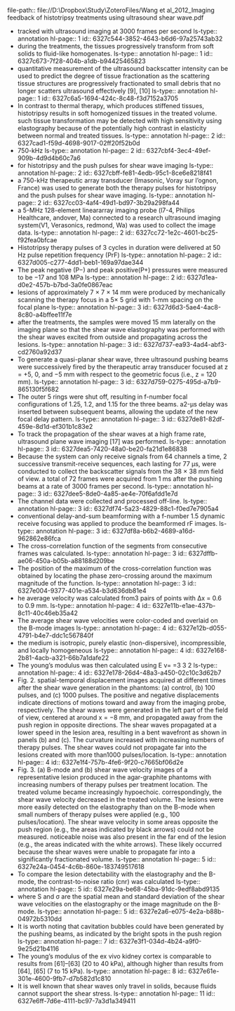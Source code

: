 file-path:: file://D:\Dropbox\Study\ZoteroFiles/Wang et al_2012_Imaging feedback of histotripsy treatments using ultrasound shear wave.pdf

- tracked with ultrasound imaging at 3000 frames per second
  ls-type:: annotation
  hl-page:: 1
  id:: 6327c544-3852-4643-b6d6-97a25743ab32
- during the treatments, the tissues progressively transform from soft solids to fluid-like homogenates.
  ls-type:: annotation
  hl-page:: 1
  id:: 6327c673-7f28-404b-a1db-b94425465823
- quantitative measurement of the ultrasound backscatter intensity can be used to predict the degree of tissue fractionation as the scattering tissue structures are progressively fractionated to small debris that no longer scatters ultrasound effectively [9], [10]
  ls-type:: annotation
  hl-page:: 1
  id:: 6327c6a5-1694-424c-8c48-f3d7152a3705
- In contrast to thermal therapy, which produces stiffened tissues, histotripsy results in soft homogenized tissues in the treated volume. such tissue transformation may be detected with high sensitivity using elastography because of the potentially high contrast in elasticity between normal and treated tissues.
  ls-type:: annotation
  hl-page:: 2
  id:: 6327cad1-f59d-4698-9017-02ff20f52b0d
- 750-kHz
  ls-type:: annotation
  hl-page:: 2
  id:: 6327cbf4-3ec4-49ef-909b-4d9d4b60c7a6
- for histotripsy and the push pulses for shear wave imaging
  ls-type:: annotation
  hl-page:: 2
  id:: 6327cbff-fe81-4edb-95c1-8ce6e8218f41
- a 750-kHz therapeutic array transducer (Imasonic, Voray sur l’ognon, France) was used to generate both the therapy pulses for histotripsy and the push pulses for shear wave imaging.
  ls-type:: annotation
  hl-page:: 2
  id:: 6327cc03-4af4-49d1-bd97-3b29a298fa44
- a 5-MHz 128-element lineararray imaging probe (l7-4, Philips Healthcare, andover, Ma) connected to a research ultrasound imaging system(V1, Verasonics, redmond, Wa) was used to collect the image data.
  ls-type:: annotation
  hl-page:: 2
  id:: 6327cc72-1e2c-4601-bc25-f92fea0bfcae
- Histotripsy therapy pulses of 3 cycles in duration were delivered at 50 Hz pulse repetition frequency (PrF)
  ls-type:: annotation
  hl-page:: 2
  id:: 6327d005-c277-4dd1-beb1-169a97dae344
- The peak negative (P−) and peak positive(P+) pressures were measured to be −17 and 108 MPa
  ls-type:: annotation
  hl-page:: 2
  id:: 6327d1ea-d0e2-457b-b7bd-3a0fe0867eac
- lesions of approximately 7 × 7 × 14 mm were produced by mechanically scanning the therapy focus in a 5× 5 grid with 1-mm spacing on the focal plane
  ls-type:: annotation
  hl-page:: 3
  id:: 6327d6d3-5ae4-4ac8-8c80-a4bffee11f7e
- after the treatments, the samples were moved 15 mm laterally on the imaging plane so that the shear wave elastography was performed with the shear waves excited from outside and propagating across the lesions.
  ls-type:: annotation
  hl-page:: 3
  id:: 6327d737-ea93-4ad4-abf3-cd2760a92d37
- To generate a quasi-planar shear wave, three ultrasound pushing beams were successively fired by the therapeutic array transducer focused at z = +5, 0, and −5 mm with respect to the geometric focus (i.e., z = 120 mm).
  ls-type:: annotation
  hl-page:: 3
  id:: 6327d759-0275-495d-a7b9-865130f5f682
- The outer 5 rings were shut off, resulting in f-number focal configurations of 1.25, 1.2, and 1.15 for the three beams. a2-μs delay was inserted between subsequent beams, allowing the update of the new focal delay pattern.
  ls-type:: annotation
  hl-page:: 3
  id:: 6327de81-82df-459e-8d1d-ef301b1c83e2
- To track the propagation of the shear waves at a high frame rate, ultrasound plane wave imaging [17] was performed.
  ls-type:: annotation
  hl-page:: 3
  id:: 6327dea5-7420-48a0-be20-fa21d1e86838
- Because the system can only receive signals from 64 channels a time, 2 successive transmit-receive sequences, each lasting for 77 μs, were conducted to collect the backscatter signals from the 38 × 38 mm field of view. a total of 72 frames were acquired from 1 ms after the pushing beams at a rate of 3000 frames per second.
  ls-type:: annotation
  hl-page:: 3
  id:: 6327dee5-8de0-4a85-ae4e-70f6afdd1e7d
- The channel data were collected and processed off-line.
  ls-type:: annotation
  hl-page:: 3
  id:: 6327df74-5a23-4829-88c1-f0ed7e7905a4
- conventional delay-and-sum beamforming with a f-number 1.5 dynamic receive focusing was applied to produce the beamformed rF images. 
  ls-type:: annotation
  hl-page:: 3
  id:: 6327df8a-b6b2-4689-a16d-962862e86fca
- The cross-correlation function of the segments from consecutive frames was calculated.
  ls-type:: annotation
  hl-page:: 3
  id:: 6327dffb-ae06-450a-b05b-a88188d209be
- The position of the maximum of the cross-correlation function was obtained by locating the phase zero-crossing around the maximum magnitude of the function. 
  ls-type:: annotation
  hl-page:: 3
  id:: 6327e004-9377-401e-a534-b3d636db81e4
- he average velocity was calculated from3 pairs of points with ∆x = 0.6 to 0.9 mm.
  ls-type:: annotation
  hl-page:: 4
  id:: 6327e11b-e1ae-437b-8c11-40c46eb35a42
- The average shear wave velocities were color-coded and overlaid on the B-mode images
  ls-type:: annotation
  hl-page:: 4
  id:: 6327e12b-d055-4791-b4e7-ddc1c567840f
- the medium is isotropic, purely elastic (non-dispersive), incompressible, and locally homogeneous 
  ls-type:: annotation
  hl-page:: 4
  id:: 6327e168-2b81-4acb-a321-66b7a1dafe22
- The young’s modulus was then calculated using E v= =3 3 2
  ls-type:: annotation
  hl-page:: 4
  id:: 6327e178-26d4-48a3-a450-02c10c3d62b7
- Fig. 2. spatial-temporal displacement images acquired at different times after the shear wave generation in the phantoms: (a) control, (b) 100 pulses, and (c) 1000 pulses. The positive and negative displacements indicate directions of motions toward and away from the imaging probe, respectively. The shear waves were generated in the left part of the field of view, centered at around x = −8 mm, and propagated away from the push region in opposite directions. The shear waves propagated at a lower speed in the lesion area, resulting in a bent wavefront as shown in panels (b) and (c). The curvature increased with increasing numbers of therapy pulses. The shear waves could not propagate far into the lesions created with more than1000 pulses/location.
  ls-type:: annotation
  hl-page:: 4
  id:: 6327e1f4-757b-4fe6-9f20-c7665bf06d2e
- Fig. 3. (a) B-mode and (b) shear wave velocity images of a representative lesion produced in the agar-graphite phantoms with increasing numbers of therapy pulses per treatment location. The treated volume became increasingly hypoechoic. correspondingly, the shear wave velocity decreased in the treated volume. The lesions were more easily detected on the elastography than on the B-mode when small numbers of therapy pulses were applied (e.g., 100 pulses/location). The shear wave velocity in some areas opposite the push region (e.g., the areas indicated by black arrows) could not be measured. noticeable noise was also present in the far end of the lesion (e.g., the areas indicated with the white arrows). These likely occurred because the shear waves were unable to propagate far into a significantly fractionated volume.
  ls-type:: annotation
  hl-page:: 5
  id:: 6327e24a-0454-4c6b-860e-183749517618
- To compare the lesion detectability with the elastography and the B-mode, the contrast-to-noise ratio (cnr) was calculated
  ls-type:: annotation
  hl-page:: 5
  id:: 6327e29a-be68-45ba-91dc-9edf8abd9135
- where S and σ are the spatial mean and standard deviation of the shear wave velocities on the elastography or the image magnitude on the B-mode.
  ls-type:: annotation
  hl-page:: 5
  id:: 6327e2a6-e075-4e2a-b88b-04972b5310dd
- It is worth noting that cavitation bubbles could have been generated by the pushing beams, as indicated by the bright spots in the push region
  ls-type:: annotation
  hl-page:: 7
  id:: 6327e3f1-034d-4b24-a9f0-9e25d21b4116
- The young’s modulus of the ex vivo kidney cortex is comparable to results from [61]–[63] (20 to 40 kPa), although higher than results from [64], [65] (7 to 15 kPa).
  ls-type:: annotation
  hl-page:: 8
  id:: 6327e61e-301e-4600-9fb7-d7b582d1c810
- It is well known that shear waves only travel in solids, because fluids cannot support the shear stress.
  ls-type:: annotation
  hl-page:: 11
  id:: 6327e6ff-7d6e-4111-bc97-7a3d1a349411